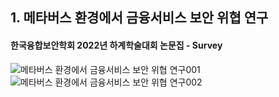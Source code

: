 ## 1. 메타버스 환경에서 금융서비스 보안 위협 연구

#### 한국융합보안학회 2022년 하계학술대회 논문집 - Survey


![메타버스 환경에서 금융서비스 보안 위협 연구001](https://user-images.githubusercontent.com/52689953/179819223-d5ca95c4-ccee-4cd7-be7d-ffb432911253.png)
![메타버스 환경에서 금융서비스 보안 위협 연구002](https://user-images.githubusercontent.com/52689953/179819226-b1fac984-a1aa-4c2b-9eaf-503078c9fb08.png)
